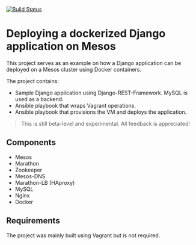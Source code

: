 [![Build Status](https://travis-ci.org/georgepsarakis/django-mesos-example.svg?branch=master)](https://travis-ci.org/georgepsarakis/django-mesos-example)

# Deploying a dockerized Django application on Mesos

This project serves as an example on how a Django application can be deployed on a Mesos cluster using Docker containers.

The project contains:

- Sample Django application using Django-REST-Framework. MySQL is used as a backend.
- Ansible playbook that wraps Vagrant operations.
- Ansible playbook that provisions the VM and deploys the application.

> This is still beta-level and experimental. All feedback is appreciated!

## Components

- Mesos
- Marathon
- Zookeeper
- Mesos-DNS
- Marathon-LB (HAproxy)
- MySQL
- Nginx
- Docker

## Requirements

The project was mainly built using Vagrant but is not required.

